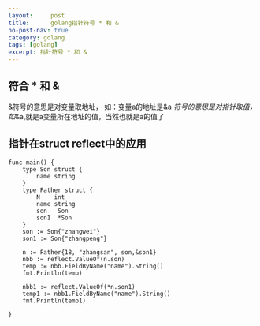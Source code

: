 ```yaml
---
layout:     post
title:      golang指针符号 * 和 &
no-post-nav: true
category: golang
tags: [golang]
excerpt: 指针符号 * 和 &
---
```

## 符合 * 和 & 
&符号的意思是对变量取地址， 如：变量a的地址是&a
*符号的意思是对指针取值，如*&a,就是a变量所在地址的值，当然也就是a的值了

## 指针在struct reflect中的应用
```golang
func main() {
	type Son struct {
		name string
	}
	type Father struct {
		N    int
		name string
		son   Son
		son1  *Son
	}
	son := Son{"zhangwei"}
	son1 := Son{"zhangpeng"}

	n := Father{18, "zhangsan", son,&son1}
	nbb := reflect.ValueOf(n.son)
	temp := nbb.FieldByName("name").String()
	fmt.Println(temp)
	
	nbb1 := reflect.ValueOf(*n.son1)
	temp1 := nbb1.FieldByName("name").String()
	fmt.Println(temp1)

}
```

